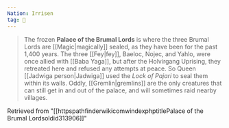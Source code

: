 ```yaml
---
Nation: Irrisen
tag: 🏰
---
```


> The frozen **Palace of the Brumal Lords** is where the three Brumal Lords are [[Magic|magically]] sealed, as they have been for the past 1,400 years. The three [[Fey|fey]], Baeloc, Nojec, and Yahlo, were once allied with [[Baba Yaga]], but after the Holvirgang Uprising, they retreated here and refused any attempts at peace. So Queen [[Jadwiga person|Jadwiga]] used the *Lock of Pajari* to seal them within its walls.
> Oddly, [[Gremlin|gremlins]] are the only creatures that can still get in and out of the palace, and will sometimes raid nearby villages.








Retrieved from "[[httpspathfinderwikicomwindexphptitlePalace of the Brumal Lordsoldid313906]]"